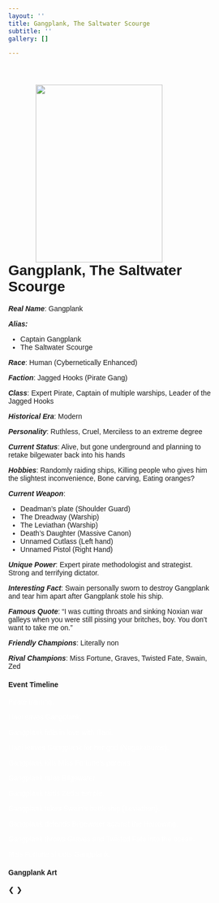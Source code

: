 ```yaml
---
layout: ''
title: Gangplank, The Saltwater Scourge
subtitle: ''
gallery: []

---
```

<head>
<img src="https://github.com/UNSWLoLSoc/LoLSocWebpage/blob/master/uploads/gangplank.png?raw=true" width="250" height="350" style="float:right; margin:0px 100px ; margin-top:40px">
<h1> Gangplank, The Saltwater Scourge </h1>

  <p> <strong><em>Real Name</em></strong>: Gangplank </p>
<p><strong><em>Alias:</em></strong></p>
<ul>
<li>Captain Gangplank</li>
<li>The Saltwater Scourge</li>
</ul>

<p> <strong><em>Race</em></strong>: Human (Cybernetically Enhanced) </p>

<p> <strong><em>Faction</em></strong>: Jagged Hooks (Pirate Gang) </p>

<p> <strong><em>Class</em></strong>: Expert Pirate, Captain of multiple warships, Leader of the Jagged Hooks </p>

<p> <strong><em>Historical Era</em></strong>: Modern</p>

<p> <strong><em>Personality</em></strong>: Ruthless, Cruel, Merciless to an extreme degree </p>

<p><strong><em> Current Status</em></strong>: Alive, but gone underground and planning to retake bilgewater back into his hands </p>

<p> <strong><em>Hobbies</em></strong>: Randomly raiding ships, Killing people who gives him the slightest inconvenience, Bone carving, Eating oranges? </p>

<p> <strong><em>Current Weapon</em></strong>: </p>
<ul>
<li>Deadman’s plate (Shoulder Guard)</li>
<li>The Dreadway (Warship)</li>
<li>The Leviathan (Warship)</li>
<li>Death’s Daughter (Massive Canon)</li>
<li> Unnamed Cutlass (Left hand) </li>
<li> Unnamed Pistol (Right Hand) </li>
</ul>

<p> <strong><em>Unique Power</em></strong>: Expert pirate methodologist and strategist. Strong and terrifying dictator.</p>

<p> <strong><em>Interesting Fact</em></strong>: Swain personally sworn to destroy Gangplank and tear him apart after Gangplank stole his ship.</p>

<p> <strong><em>Famous Quote</em></strong>: “I was cutting throats and sinking Noxian war galleys when you were still pissing your britches, boy. You don’t want to take me on.”</p>

<p> <strong><em>Friendly Champions</em></strong>: Literally non </p>

<p> <strong><em>Rival Champions</em></strong>: Miss Fortune, Graves, Twisted Fate, Swain, Zed </p>

<h4> Event Timeline </h4>

<meta name="viewport" content="width=device-width, initial-scale=1.0">
<style>
* {
  box-sizing: border-box;
}

body {
 color:black;
font-family: Helvetica, sans-serif;
}
#para1 {
  color: white;
} 

/* The actual timeline (the vertical ruler) */
.timeline {
  position: relative;
  max-width: 1200px;
  margin: 0 auto;
}

/* The actual timeline (the vertical ruler) */
.timeline::after {
  content: '';
  position: absolute;
  width: 6px;
  background-color: black;
  top: 0;
  bottom: 0;
  left: 50%;
  margin-left: -3px;
}

/* Container around content */
.container {
  padding: 5px 40px;
  position: relative;
  background-color: inherit;
  width: 40%;
}

/* The circles on the timeline */
.container::after {
  content: '';
  position: absolute;
  width: 25px;
  height: 25px;
  right: -17px;
  background-color: white;
  border: 4px solid #FF9F55;
  top: 15px;
  border-radius: 50%;
  z-index: 1;
}

/* Place the container to the left */
.left {
  left: 10%;
}

/* Place the container to the right */
.right {
  left: 50%;
}

/* Add arrows to the left container (pointing right) */
.left::before {
  content: " ";
  height: 0;
  position: absolute;
  top: 22px;
  width: 0;
  z-index: 1;
  right: 30px;
  border: medium solid black;
  border-width: 10px 0 10px 10px;
  border-color: transparent transparent transparent black;
}

/* Add arrows to the right container (pointing left) */
.right::before {
  content: " ";
  height: 0;
  position: absolute;
  top: 22px;
  width: 0;
  z-index: 1;
  left: 30px;
  border: medium solid black;
  border-width: 10px 10px 10px 0;
  border-color: transparent black transparent transparent;
}

/* Fix the circle for containers on the right side */
.right::after {
  left: -16px;
}

/* The actual content */
.content {
  padding: 5px 30px;
  background-color:black;
  position: relative;
  border-radius: 6px;
}

/* Media queries - Responsive timeline on screens less than 600px wide */
@media screen and (max-width: 600px) {
  /* Place the timelime to the left */
  .timeline::after {
  left: 31px;
  }
  
  /* Full-width containers */
  .container {
  width: 100%;
  padding-left: 70px;
  padding-right: 25px;
  }
  
  /* Make sure that all arrows are pointing leftwards */
  .container::before {
  left: 60px;
  border: medium solid white;
  border-width: 10px 10px 10px 0;
  border-color: transparent white transparent transparent;
  }

  /* Make sure all circles are at the same spot */
  .left::after, .right::after {
  left: 0%;
  }
  
  /* Make all right containers behave like the left ones */
  .right {
  left: 0%;
  }
}
</style>
</head>
<body>

<div id="para1" class="timeline">
  <div class="container left">
    <div class="content">
      <p >Pirate training.</p>
    </div>
  </div>
  <div class="container right">
    <div class="content">
      <p>Illaoi saves Gangplank.</p>
    </div>
  </div>
  <div class="container left">
    <div class="content">
      <p>Gangplank falls in love with Illaoi.</p>
    </div>
  </div>
  <div class="container right">
    <div class="content">
      <p>Illaoi leaves Gangplank for her god (Nagakaburos).</p>
    </div>
  </div>
  <div class="container left">
    <div class="content">
      <p>Gangplank kills Miss Fortune’s parents.</p>
    </div>
  </div>
  <div class="container right">
    <div class="content">
      <p>Gangplank rules Bilgewater.</p>
    </div>
  </div>
  <div class="container left">
    <div class="content">
      <p>Gangplank raids Zed’s temple.</p>
    </div>
  </div>
  <div class="container right">
    <div class="content">
      <p>Gangplank takes Swain’s battleship (Leviathan).</p>
    </div>
  </div>
  <div class="container left">
    <div class="content">
      <p>Gangplank defends Bilgewater against the Harrowing.</p>
    </div>
  </div>
  <div class="container right">
    <div class="content">
      <p>Gangplank throws Graves and Twisted Fate into the ocean.</p>
    </div>
  </div>
  <div class="container left">
    <div class="content">
      <p>Miss Fortune shoots Gangplank.</p>
    </div>
  </div>
</div>






  <h4> Gangplank Art </h4>
  <head>
<meta name="viewport" content="width=device-width, initial-scale=1">
<style>
* {box-sizing: border-box}
body {font-family: Verdana, sans-serif; margin:0}
.mySlides {display: none}
img {vertical-align: middle;}

/* Slideshow container */
.slideshow-container {
  max-width: 1000px;
  position: relative;
  margin: auto;
}

/* Next & previous buttons */
.prev, .next {
  cursor: pointer;
  position: absolute;
  top: 50%;
  width: auto;
  padding: 16px;
  margin-top: -22px;
  color: white;
  font-weight: bold;
  font-size: 18px;
  transition: 0.6s ease;
  border-radius: 0 3px 3px 0;
  user-select: none;
}

/* Position the "next button" to the right */
.next {
  right: 0;
  border-radius: 3px 0 0 3px;
}

/* On hover, add a black background color with a little bit see-through */
.prev:hover, .next:hover {
  background-color: rgba(0,0,0,0.8);
}

/* Caption text */
.text {
  color: #f2f2f2;
  font-size: 15px;
  padding: 8px 12px;
  position: absolute;
  bottom: 8px;
  width: 100%;
  text-align: center;
}

/* Number text (1/3 etc) */
.numbertext {
  color: #f2f2f2;
  font-size: 12px;
  padding: 8px 12px;
  position: absolute;
  top: 0;
}

/* The dots/bullets/indicators */
.dot {
  cursor: pointer;
  height: 15px;
  width: 15px;
  margin: 0 2px;
  background-color: #bbb;
  border-radius: 50%;
  display: inline-block;
  transition: background-color 0.6s ease;
}

.active, .dot:hover {
  background-color: #717171;
}

/* Fading animation */
.fade {
  -webkit-animation-name: fade;
  -webkit-animation-duration: 1.5s;
  animation-name: fade;
  animation-duration: 1.5s;
}

@-webkit-keyframes fade {
  from {opacity: .4} 
  to {opacity: 1}
}

@keyframes fade {
  from {opacity: .4} 
  to {opacity: 1}
}

/* On smaller screens, decrease text size */
@media only screen and (max-width: 300px) {
  .prev, .next,.text {font-size: 11px}
}
</style>
</head>
<body>

<div class="slideshow-container">

<div class="mySlides fade">
  <div class="numbertext">1 / 7</div>
  <img src="https://github.com/UNSWLoLSoc/LoLSocWebpage/blob/master/uploads/young-gangplank-saved-by-illaoi.png?raw=true" style="width:100%">
  <div class="text">Young Gangplank saved by Illaoi</div>
</div>

<div class="mySlides fade">
  <div class="numbertext">2 / 7</div>
  <img src="https://github.com/UNSWLoLSoc/LoLSocWebpage/blob/master/uploads/gangplank-shotting-miss-fortune-and-her-parents.jpg?raw=true" style="width:100%">
  <div class="text">Gangplank shooting Miss Fortune and her parents</div>
</div>

<div class="mySlides fade">
  <div class="numbertext">3 / 7</div>
  <img src="https://github.com/UNSWLoLSoc/LoLSocWebpage/blob/master/uploads/the-dreadway.png?raw=true" style="width:100%">
  <div class="text">The Dreadway Warship</div>
</div>

<div class="mySlides fade">
  <div class="numbertext">4 / 7</div>
  <img src="https://github.com/UNSWLoLSoc/LoLSocWebpage/blob/master/uploads/the-leviathan.png?raw=true" style="width:100%">
  <div class="text">The Leviathan Warship</div>
</div>

<div class="mySlides fade">
    <div class="numbertext">5 / 7</div>
    <img src="https://github.com/UNSWLoLSoc/LoLSocWebpage/blob/master/uploads/gangplank_and_his_jagged_hooks.jpg?raw=true" style="width:100%">
    <div class="text">Gangplank and his Jagged Hooks</div>
  </div>

<div class="mySlides fade">
    <div class="numbertext">6 / 7</div>
    <img src="https://github.com/UNSWLoLSoc/LoLSocWebpage/blob/master/uploads/miss-fortune-planning-her-revenge-on-gangplank.png?raw=true" style="width:100%">
    <div class="text">Miss Fortune planning her revenge on Gangplank</div>
</div>

  <div class="mySlides fade">
    <div class="numbertext">7 / 7</div>
    <img src="https://github.com/UNSWLoLSoc/LoLSocWebpage/blob/master/uploads/gangplank-before-_left_-and-after-_right_-being-shot-by-miss-fortune.jpg?raw=true" style="width:100%">
    <div class="text">Gangplank before (left) and after (right) being shot by Miss Fortune</div>
</div>


<a class="prev" onclick="plusSlides(-1)">&#10094;</a>
<a class="next" onclick="plusSlides(1)">&#10095;</a>

</div>
<br>

<div style="text-align:center">
    <span class="dot" onclick="currentSlide(1)"></span> 
    <span class="dot" onclick="currentSlide(2)"></span> 
    <span class="dot" onclick="currentSlide(3)"></span> 
    <span class="dot" onclick="currentSlide(4)"></span> 
    <span class="dot" onclick="currentSlide(5)"></span> 
    <span class="dot" onclick="currentSlide(6)"></span> 
    <span class="dot" onclick="currentSlide(7)"></span> 


</div>

<script>
var slideIndex = 1;
showSlides(slideIndex);

function plusSlides(n) {
  showSlides(slideIndex += n);
}

function currentSlide(n) {
  showSlides(slideIndex = n);
}

function showSlides(n) {
  var i;
  var slides = document.getElementsByClassName("mySlides");
  var dots = document.getElementsByClassName("dot");
  if (n > slides.length) {slideIndex = 1}    
  if (n < 1) {slideIndex = slides.length}
  for (i = 0; i < slides.length; i++) {
      slides[i].style.display = "none";  
  }
  for (i = 0; i < dots.length; i++) {
      dots[i].className = dots[i].className.replace(" active", "");
  }
  slides[slideIndex-1].style.display = "block";  
  dots[slideIndex-1].className += " active";
}
</script>

</body>
